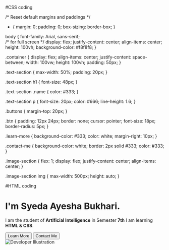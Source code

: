 #CSS coding

/* Reset default margins and paddings */
* {
    margin: 0;
    padding: 0;
    box-sizing: border-box;
}

body {
    font-family: Arial, sans-serif;   
    /* for full screen  */
    display: flex;
    justify-content: center;
    align-items: center;
    height: 100vh;
    background-color: #f8f8f8;
}

.container {
    display: flex;
    align-items: center;
    justify-content: space-between;
    width: 100vw;
    height: 100vh;
    padding: 50px;
}

.text-section {
    max-width: 50%;
    padding: 20px;
}

.text-section h1 {
    font-size: 48px;
}

.text-section .name {
    color: #333;
}

.text-section p {
    font-size: 20px;
    color: #666;
    line-height: 1.6;
}

.buttons {
    margin-top: 20px;
}

.btn {
    padding: 12px 24px;
    border: none;
    cursor: pointer;
    font-size: 18px;
    border-radius: 5px;
}

.learn-more {
    background-color: #333;
    color: white;
    margin-right: 10px;
}

.contact-me {
    background-color: white;
    border: 2px solid #333;
    color: #333;
}

.image-section {
    flex: 1;
    display: flex;
    justify-content: center;
    align-items: center;
}

.image-section img {
    max-width: 500px;
    height: auto;
}


#HTML coding 

 <!DOCTYPE html>
 <html lang="en">
 <head>
     <meta charset="UTF-8">
     <meta name="viewport" content="width=device-width, initial-scale=1.0">
     <title>Simpple UI</title>
     <link rel="stylesheet" href="style.css">

 </head>
 <body>
     <div class="container">
         <div class="text-section">
             <h1>I'm <span class="name">Syeda Ayesha Bukhari.</span></h1>
             <p>I am the student of <strong>Artificial Intelligence</strong> in Semester <strong>7th</strong> I am learning <strong>HTML & CSS</strong>.</p>
             <div class="buttons">
                 <button class="btn learn-more">Learn More</button>
                 <button class="btn contact-me">Contact Me</button>
             </div>
         </div>
         <div class="image-section">
             <img src="picc.png" alt="Developer Illustration">
         </div>
     </div>
 </body>
 </html>
 



